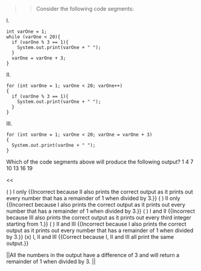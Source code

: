 >>Consider the following code segments:
<p>I.</p>
<pre><code>int varOne = 1;
while (varOne &lt; 20){
  if (varOne % 3 == 1){
    System.out.print(varOne + " ");
  }
  varOne = varOne + 3;    
}
</code></pre>
<p>II.</p>
<pre><code>for (int varOne = 1; varOne &lt; 20; varOne++)
{
  if (varOne % 3 == 1){
    System.out.print(varOne + " ");
  }
}
</code></pre>
<p>III.</p>
<pre><code>for (int varOne = 1; varOne &lt; 20; varOne = varOne + 3)
{
  System.out.print(varOne + " ");
}</code></pre>
<p>Which of the code segments above will produce the following output? 1 4 7 10 13 16 19 </p><<

( ) I only {{Incorrect because II also prints the correct output as it prints out every number that has a remainder of 1 when divided by 3.}}
( ) II only {{Incorrect because I also prints the correct output as it prints out every number that has a remainder of 1 when divided by 3.}}
( ) I and II {{Incorrect because III also prints the correct output as it prints out every third integer starting from 1.}}
( ) II and III {{Incorrect because I also prints the correct output as it prints out every number that has a remainder of 1 when divided by 3.}}
(x)  I, II and III {{Correct because I, II and III all print the same output.}}

||All the numbers in the output have a difference of 3 and will return a remainder of 1 when divided by 3. ||
